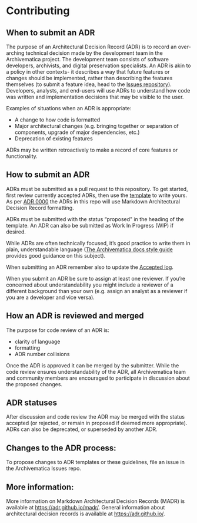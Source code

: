 # Contributing

## When to submit an ADR

The purpose of an Architectural Decision Record (ADR) is to record an
over-arching technical decision made by the development team in the
Archivematica  project. The development team consists of software developers,
archivists, and digital preservation specialists. An ADR is akin to a policy in
other contexts- it describes a way that future features or changes should be 
implemented, rather than describing the features themselves (to submit a feature
idea, head to the [Issues repository](https://github.com/archivematica/Issues)).
Developers, analysts, and end-users will use ADRs to understand how code was
written and implementation decisions that may be visible to the user.

Examples of situations when an ADR is appropriate:

* A change to how code is formatted
* Major architectural changes (e.g. bringing together or separation of 
  components, upgrade of major dependencies, etc.)
* Deprecation of existing features

ADRs may be written retroactively to make a record of core features or
functionality.

## How to submit an ADR

ADRs must be submitted as a pull request to this repository. To get started,
first review currently accepted ADRs, then use the [template](template.md) to
write yours. As per [ADR 0000](0000-use-markdownn-architecturla-decision-records.md) 
the ADRs in this repo will use Markdown Architectural Decision Record formatting.

ADRs must be submitted with the status “proposed" in the heading of the
template. An ADR can also be submitted as Work In Progress (WIP) if desired.

While ADRs are often technically focused, it’s good practice to write them in
plain, understandable language ([The Archivematica docs style
guide](https://github.com/artefactual/archivematica-docs/blob/12da09e3664025169450ac8b913639ff85ebba84/style_guide.md)
provides good guidance on this subject).

When submitting an ADR remember also to update the [Accepted
log](accepted-log.md).

When you submit an ADR be sure to assign at least one reviewer. If you’re
concerned about understandability you might include a reviewer of a different
background than your own (e.g. assign an analyst as a reviewer if you are a
developer and vice versa).

## How an ADR is reviewed and merged

The purpose for code review of an ADR is:

* clarity of language 
* formatting 
* ADR number collisions 

Once the ADR is approved it can be merged by the submitter. While the code
review ensures understandability of the ADR,  all Archivematica team and
community members are encouraged to participate in discussion about the proposed
changes. 

## ADR statuses

After discussion and code review the ADR may be merged with the status accepted
(or rejected, or remain in proposed if deemed more appropriate). ADRs can also
be deprecated, or superseded by another ADR.

## Changes to the ADR process:

To propose changes to ADR templates or these guidelines, file an issue in the
Archivematica Issues repo.

## More information:

More information on Markdown Architectural Decision Records (MADR) is available
at https://adr.github.io/madr/. General information about architectural decision
records is available at https://adr.github.io/.
